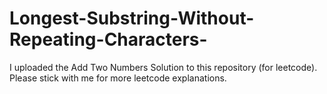 # Longest-Substring-Without-Repeating-Characters-
I uploaded the Add Two Numbers Solution to this repository (for leetcode). Please stick with me for more leetcode explanations.
